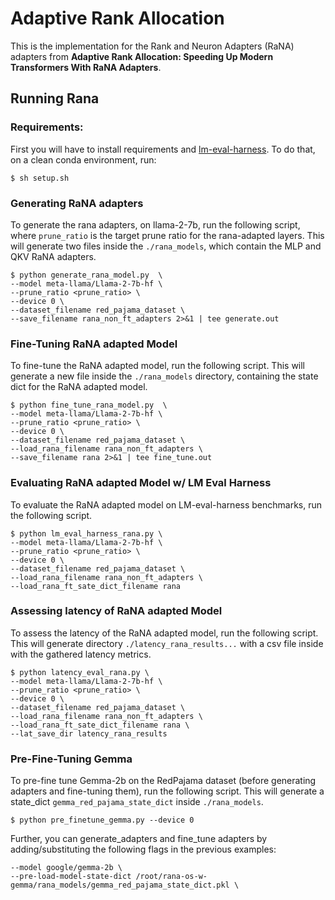 # Adaptive Rank Allocation
This is the implementation for the Rank and Neuron Adapters (RaNA) adapters from **Adaptive Rank Allocation: Speeding Up Modern Transformers With RaNA Adapters**.

## Running Rana
### Requirements:
First you will have to install requirements and [lm-eval-harness](https://github.com/EleutherAI/lm-evaluation-harness). To do that, on a clean conda environment, run:
```
$ sh setup.sh
```

### Generating RaNA adapters
To generate the rana adapters, on llama-2-7b, run the following script, where `prune_ratio` is the target prune ratio for the rana-adapted layers. This will generate two files inside the `./rana_models`, which contain the MLP and QKV RaNA adapters.
```
$ python generate_rana_model.py  \
--model meta-llama/Llama-2-7b-hf \
--prune_ratio <prune_ratio> \
--device 0 \
--dataset_filename red_pajama_dataset \
--save_filename rana_non_ft_adapters 2>&1 | tee generate.out
```

### Fine-Tuning RaNA adapted Model
To fine-tune the RaNA adapted model, run the following script. This will generate a new file inside the `./rana_models` directory, containing the state dict for the RaNA adapted model.
```
$ python fine_tune_rana_model.py  \
--model meta-llama/Llama-2-7b-hf \
--prune_ratio <prune_ratio> \
--device 0 \
--dataset_filename red_pajama_dataset \
--load_rana_filename rana_non_ft_adapters \
--save_filename rana 2>&1 | tee fine_tune.out
```

### Evaluating RaNA adapted Model w/ LM Eval Harness
To evaluate the RaNA adapted model on LM-eval-harness benchmarks, run the following script.
```
$ python lm_eval_harness_rana.py \
--model meta-llama/Llama-2-7b-hf \
--prune_ratio <prune_ratio> \
--device 0 \
--dataset_filename red_pajama_dataset \
--load_rana_filename rana_non_ft_adapters \
--load_rana_ft_sate_dict_filename rana 
```

### Assessing latency of RaNA adapted Model
To assess the latency of the RaNA adapted model, run the following script. This will generate directory `./latency_rana_results...` with a csv file inside with the gathered latency metrics.
```
$ python latency_eval_rana.py \
--model meta-llama/Llama-2-7b-hf \
--prune_ratio <prune_ratio> \
--device 0 \
--dataset_filename red_pajama_dataset \
--load_rana_filename rana_non_ft_adapters \
--load_rana_ft_sate_dict_filename rana \
--lat_save_dir latency_rana_results
```

### Pre-Fine-Tuning Gemma
To pre-fine tune Gemma-2b on the RedPajama dataset (before generating adapters and fine-tuning them), run the following script. This will generate a state_dict `gemma_red_pajama_state_dict` inside `./rana_models`.
```
$ python pre_finetune_gemma.py --device 0
```
Further, you can generate_adapters and fine_tune adapters by adding/substituting the following flags in the previous examples:
```
--model google/gemma-2b \
--pre-load-model-state-dict /root/rana-os-w-gemma/rana_models/gemma_red_pajama_state_dict.pkl \
```